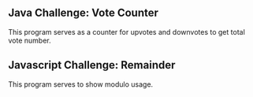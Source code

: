 ## Java Challenge: Vote Counter
This program serves as a counter for upvotes and downvotes to get total vote number.

## Javascript Challenge: Remainder
This program serves to show modulo usage.
